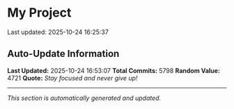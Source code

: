 # My Project


Last updated: 2025-10-24 16:25:37













































































































































































































































































































































































































































































































































































































































































































































































































































































































































































































































































































































































































































































































































































































































































































































































































































































































































































































































































































































































































































































































































































































































































































































































































































































































































































































































































































































































































































































































































































































































































































































































































































































































































































































































































































































































































































































































































































































































































































































































































































































































































































































































































































































































































































































































































































































































































































































































































































































































































































































































































































































































































































































































































































































































































































































































































































































































































































































































































































































































































































































































































































































































































































































































































































## Auto-Update Information

**Last Updated:** 2025-10-24 16:53:07
**Total Commits:** 5798
**Random Value:** 4721
**Quote:** _Stay focused and never give up!_

---
_This section is automatically generated and updated._